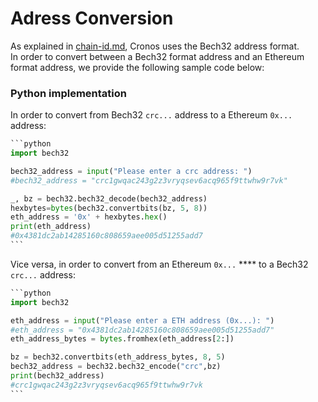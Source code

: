 # Adress Conversion

As explained in [chain-id.md](../../cronos-chain-protocol/chain-id.md "mention"), Cronos uses the Bech32 address format. \
In order to convert between a Bech32 format address and an Ethereum format address, we provide the following sample code below:



### Python implementation

In order to convert from Bech32 `crc...` address to a Ethereum `0x...` address:

````python
```python
import bech32

bech32_address = input("Please enter a crc address: ")
#bech32_address = "crc1gwqac243g2z3vryqsev6acq965f9ttwhw9r7vk"

_, bz = bech32.bech32_decode(bech32_address)
hexbytes=bytes(bech32.convertbits(bz, 5, 8))
eth_address = '0x' + hexbytes.hex()
print(eth_address)
#0x4381dc2ab14285160c808659aee005d51255add7
```
````

Vice versa, in order to convert from an Ethereum `0x...` **** to a Bech32 `crc...` address:

````python
```python
import bech32

eth_address = input("Please enter a ETH address (0x...): ")
#eth_address = "0x4381dc2ab14285160c808659aee005d51255add7"
eth_address_bytes = bytes.fromhex(eth_address[2:])

bz = bech32.convertbits(eth_address_bytes, 8, 5)
bech32_address = bech32.bech32_encode("crc",bz)
print(bech32_address)
#crc1gwqac243g2z3vryqsev6acq965f9ttwhw9r7vk
```
````



